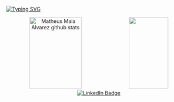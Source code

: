 [![Typing SVG](https://readme-typing-svg.herokuapp.com/?color=9d79d6&size=35&center=true&vCenter=true&width=1000&lines=Hi!+👋+I'm+Isabella+Gonzales;Study+analysis+and+systems+development&font=Arial)](https://git.io/typing-svg)


<div align="center">  
  <img width="53%" height="195px" src="https://github-readme-stats.vercel.app/api?username=bellaFG&show_icons=true&theme=tokyonight" alt="Matheus Maia Alvarez github stats" /> 
  <img width="46%" height="195px" src="https://github-readme-stats.vercel.app/api/top-langs/?username=bellaFG&layout=compact&hide_border=true&title_color=00bfbf&text_color=00bfbf&bg_color=0d1117" />
</div>

<div style="text-align: center;">
  <a href="https://www.linkedin.com/in/isabella-gonzales-1aa7b5196/">
    <img src="https://img.shields.io/badge/LinkedIn-0077B5?style=for-the-badge&logo=linkedin&logoColor=white" alt="LinkedIn Badge">
  </a>
</div>
